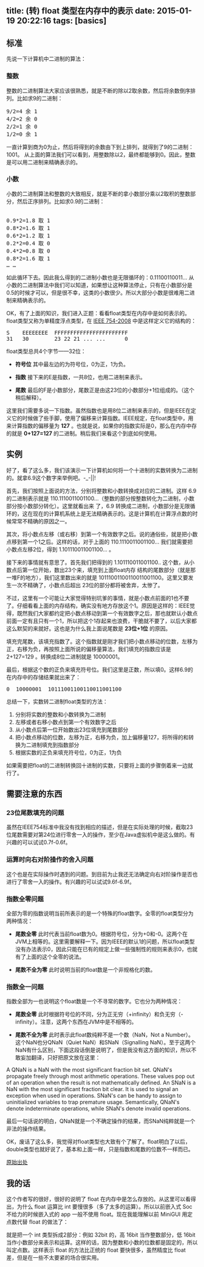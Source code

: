 ﻿title: (转) float 类型在内存中的表示
date: 2015-01-19 20:22:16
tags: [basics]
---

## 标准

先说一下计算机中二进制的算法：

### 整数
 
整数的二进制算法大家应该很熟悉，就是不断的除以2取余数，然后将余数倒序排列。比如求9的二进制： 

<pre>
9/2=4 余 1 
4/2=2 余 0 
2/2=1 余 0 
1/2=0 余 1
</pre> 

一直计算到商为0为止，然后将得到的余数由下到上排列，就得到了9的二进制：1001。 从上面的算法我们可以看到，用整数除以2，最终都能够到0。因此，整数是可以用二进制来精确表示的。

### 小数 

小数的二进制算法和整数的大致相反，就是不断的拿小数部分乘以2取积的整数部分，然后正序排列。比如求0.9的二进制：

<pre> 
0.9*2=1.8 取 1 
0.8*2=1.6 取 1 
0.6*2=1.2 取 1 
0.2*2=0.4 取 0 
0.4*2=0.8 取 0 
0.8*2=1.6 取 1 
… … 
</pre>

如此循环下去。因此我么得到的二进制小数也是无限循环的：0.11100110011... 从小数的二进制算法中我们可以知道，如果想让这种算法停止，只有在小数部分是0.5的时候才可以，但是很不幸，这类的小数很少。所以大部分小数是很难用二进制来精确表示的。

OK，有了上面的知识，我们进入正题：看看float类型在内存中是如何表示的。float类型又称为单精度浮点类型，在 [IEEE 754-2008](http://en.wikipedia.org/wiki/IEEE_754-2008 "IEEE 754-2008") 中是这样定义它的结构的：

<pre>
S    EEEEEEEE  FFFFFFFFFFFFFFFFFFFFFFF
31   30        23 22 21 ... ...      0
</pre>

float类型总共4个字节——32位：

* **符号位**
其中最左边的为符号位，0为正，1为负。

* **指数**
接下来的E是指数，一共8位，也用二进制来表示。

* **尾数**
最后的F是小数部分，尾数正是由这23位的小数部分+1位组成的。（这个稍后解释）。

这里我们需要多说一下指数。虽然指数也是用8位二进制来表示的，但是IEEE在定义它的时候做了些手脚，使用了偏移来计算指数。IEEE规定，在float类型中，用来计算指数的偏移量为 **127** 。也就是说，如果你的指数实际是0，那么在内存中存的就是 **0+127=127** 的二进制。稍后我们来看这个到底如何使用。

## 实例

好了，看了这么多，我们该演示一下计算机如何将一个十进制的实数转换为二进制的。就拿6.9这个数字来举例吧。-_-||!
 
首先，我们按照上面说的方法，分别将整数和小数转换成对应的二进制。这样 6.9 的二进制表示就是 110.1110011001100...（整数的部分按整数转化为二进制，小数部分按小数部分转化）。这里就看出来 了，6.9 转换成二进制，小数部分是无限循环的，这在现在的计算机系统上是无法精确表示的。这是计算机在计算浮点数的时候常常不精确的原因之一。

其次，将小数点左移（或右移）到第一个有效数字之后。说的通俗些，就是把小数点移到第一个1之后。这样的话，对于上面的 110.1110011001100... 我们就需要把小数点左移2位，得到 1.101110011001100... 。

接下来的事情就有意思了。首先我们把得到的 1.101110011001100.. 这个数，从小数点后第一位开始，数出23个来，填充到上面float内存 结构的尾数部分（就是那一堆F的地方），我们这里数出来的就是 10111001100110011001100。这里又要发生一次不精确了，小数点后超出 23位的部分都将被舍弃，太惨了。

不过，这里有一个可能让大家觉得特别坑爹的事情，就是小数点前面的1也不要了。仔细看看上面的内存结构，确实没有地方存放这个1。原因是这样的：IEEE觉得，既然我们大家都约定把小数点移动到第一个有效数字之后，那也就默认小数点前面一定有且只有一个1，所以把这个1存起来也浪费，干脆就不要了，以后大家都这么默契的来就好。这也是为什么我上面说尾数是 **23位+1位** 的原因。

填充完尾数，该填充指数了。这个指数就是刚才我们把小数点移动的位数，左移为正，右移为负，再按照上面所说的偏移量算法，我们填充的指数应该是 2+127=129 。转换成8位二进制就是 10000001。

最后，根据这个数的正负来填充符号位。我们这里是正数，所以填0。这样6.9的在内存中的存储结果就出来了：

<pre>
0  10000001  10111001100110011001100
</pre>

总结一下，实数转二进制float类型的方法：

1. 分别将实数的整数和小数转换为二进制
2. 左移或者右移小数点到第一个有效数字之后
3. 从小数点后第一位开始数出23位填充到尾数部分 
4. 把小数点移动的位数，左移为正，右移为负，加上偏移量127，将所得的和转换为二进制填充到指数部分
5. 根据实数的正负来填充符号位，0为正，1为负

如果需要把float的二进制转换回十进制的实数，只要将上面的步骤倒着来一边就行了。

## 需要注意的东西

### 23位尾数填充的问题

虽然在IEEE754标准中我没有找到相应的描述，但是在实际处理的时候，截取23位尾数需要对第24位进行零舍一入的操作，至少在Java虚拟机中是这么做的。有兴趣的可以试试0.7f-0.6f。

### 运算时向右对阶操作的舍入问题

这个也是在实际操作时遇到的问题。到目前为止我还无法确定向右对阶操作是否也进行了零舍一入的操作。有兴趣的可以试试9.6f-6.9f。

### 指数全零问题

全部为零的指数说明当前所表示的是一个特殊的float数字。全零的float类型分为两种情况：
  
* **尾数全零** 
此时代表当前float数为0。根据符号位，分为+0和-0。这两个在JVM上相等的。这里需要解释一下。因为IEEE的默认1的问题，所以float类型没有办法表示0，因此只能在已有的规定上做一些强制性的规则来表示0，也就有了上面的这个全零的说法。 
 
* **尾数不全为零**
此时说明当前的float数是一个非规格化的数。

### 指数全一问题

指数全部为一也说明这个float数是一个不寻常的数字。它也分为两种情况：

* **尾数全零** 
此时根据符号位的不同，分为正无穷（+infinity）和负无穷（-infinity）。注意，这两个东西在JVM中是不相等的。

* **尾数不全为零** 
此时表示此float数纯粹不是一个数（NaN，Not a Number）。这个NaN也分QNaN（Quiet NaN）和SNaN（Signalling NaN）。至于这两个NaN有什么区别，下面这段话倒是说明了，但是我没有这方面的知识，所以不敢妄加翻译，只好把原文放在这里：

A QNaN is a NaN with the most significant fraction bit set. QNaN's propagate freely through most arithmetic operations. These values pop out of an operation when the result is not mathematically defined.
An SNaN is a NaN with the most significant fraction bit clear. It is used to signal an exception when used in operations. SNaN's can be handy to assign to uninitialized variables to trap premature usage. 
Semantically, QNaN's denote indeterminate operations, while SNaN's denote invalid operations.
 
最后一句话说的明白，QNaN就是一个不确定操作的结果，而SNaN纯粹就是一个非法的操作结果。

OK，废话了这么多，我觉得对float类型也大致有个了解了。float明白了以后，double类型也就好说了，基本和上面一样，只是指数和尾数的位数不一样而已。

[原始出处](http://blog.csdn.net/nethibernate/article/details/6120382 "原始出处")

## 我的话

这个作者写的很好，很好的说明了 float 在内存中是怎么存放的。从这里可以看得出，为什么 float 运算比 int 要慢很多（多了太多的运算）。所以以前嵌入式 Soc 不给力的时候嵌入式的 app 一般不使用 float。现在我能理解以前 MiniGUI 用定点数代替 float 的做法了：

就是把一个 int 类型拆成2部分：例如 32bit 的，高 16bit 当作整数部分，低 16bit 当作小数部分来表示和运算。这样的话，因为整数和小数的位数都是固定的，所以叫定点数。这样表示 float 的方法比正统的 float 要快很多，虽然精度比 float 差，但是在一些不太要紧的场合很实用。

